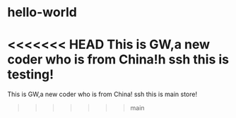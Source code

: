 # hello-world
<<<<<<< HEAD
This is GW,a new coder who is from China!h
ssh this is testing!
=======
This is GW,a new coder who is from China!
ssh this is main store!
>>>>>>> main
